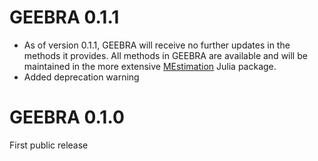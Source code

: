 # GEEBRA 0.1.1

* As of version 0.1.1, GEEBRA will receive no further updates in the methods it provides. All methods in GEEBRA are available and will be maintained in the more extensive [MEstimation](https://github.com/ikosmidis/MEstimation.jl) Julia package.
* Added deprecation warning

# GEEBRA 0.1.0

First public release
